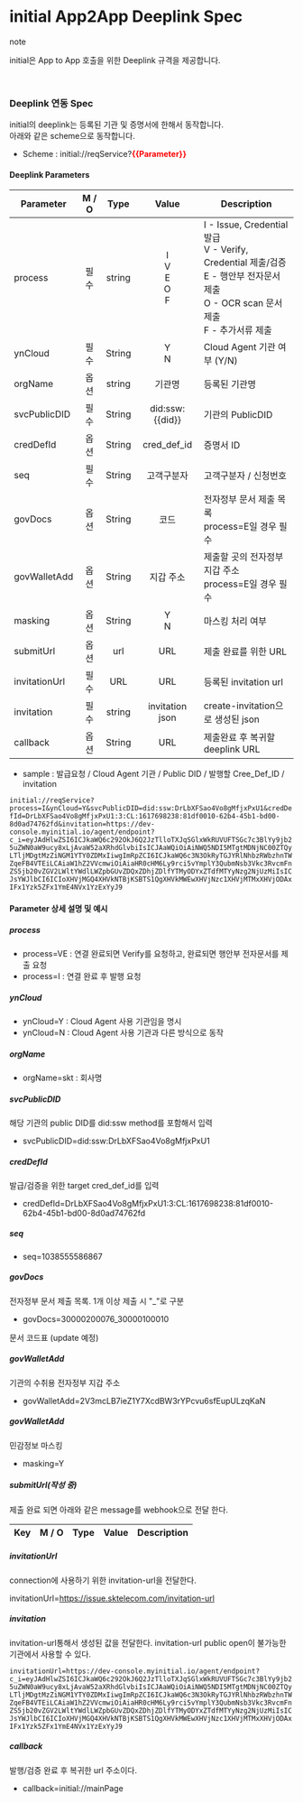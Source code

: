 initial App2App Deeplink Spec
================

<div class="admonition note">
<p class="admonition-title">note</p>
<p> initial은 App to App 호출을 위한 Deeplink 규격을 제공합니다. </p>
</div>

<br>

### Deeplink 연동 Spec

initial의 deeplink는 등록된 기관 및 증명서에 한해서 동작합니다.<br>
아래와 같은 scheme으로 동작합니다.

- Scheme : initial://reqService?**<span style="color:red">{{Parameter}}</span>**

#### Deeplink Parameters

  Parameter | M / O | Type | Value |  Description
  --- | :---: | :---: | :---: | ---
  process | 필수 | string | I <br> V <br> E <br> O <br> F | I - Issue, Credential 발급<br> V - Verify, Credential 제출/검증<br> E - 행안부 전자문서 제출 <br> O - OCR scan 문서 제출 <br> F - 추가서류 제출
  ynCloud | 필수 | String | Y <br>N | Cloud Agent 기관 여부 (Y/N)
  orgName | 옵션 | string | 기관명 | 등록된 기관명
  svcPublicDID | 필수 | String | did:ssw:{{did}}| 기관의 PublicDID
  credDefId | 옵션 | String | cred_def_id | 증명서 ID
  seq | 필수 | String | 고객구분자 | 고객구분자 / 신청번호
  govDocs | 옵션 | String | 코드 | 전자정부 문서 제출 목록 <br> process=E일 경우 필수
  govWalletAdd | 옵션 | String | 지갑 주소 | 제출할 곳의 전자정부 지갑 주소 <br> process=E일 경우 필수
  masking | 옵션 | String | Y <br>N | 마스킹 처리 여부
  submitUrl | 옵션 | url | URL | 제출 완료를 위한 URL
  invitationUrl | 필수 | URL | URL | 등록된 invitation url
  invitation | 필수 | string | invitation json | create-invitation으로 생성된 json
  callback | 옵션 | String | URL |제출완료 후 복귀할 deeplink URL


  - sample : 발급요청 / Cloud Agent 기관 / Public DID / 발행할 Cree_Def_ID / invitation


`initial://reqService?process=I&ynCloud=Y&svcPublicDID=did:ssw:DrLbXFSao4Vo8gMfjxPxU1&credDefId=DrLbXFSao4Vo8gMfjxPxU1:3:CL:1617698238:81df0010-62b4-45b1-bd00-8d0ad74762fd&invitation=https://dev-console.myinitial.io/agent/endpoint?c_i=eyJAdHlwZSI6ICJkaWQ6c292OkJ6Q2JzTlloTXJqSGlxWkRUVUFTSGc7c3BlYy9jb25uZWN0aW9ucy8xLjAvaW52aXRhdGlvbiIsICJAaWQiOiAiNWQ5NDI5MTgtMDNjNC00ZTQyLTljMDgtMzZiNGM1YTY0ZDMxIiwgImRpZCI6ICJkaWQ6c3N3OkRyTGJYRlNhbzRWbzhnTWZqeFB4VTEiLCAiaW1hZ2VVcmwiOiAiaHR0cHM6Ly9rci5vYmplY3QubmNsb3Vkc3RvcmFnZS5jb20vZGV2LWltYWdlLWZpbGUvZDQxZDhjZDlfYTMyODYxZTdfMTYyNzg2NjUzMiIsICJsYWJlbCI6ICIoXHVjMGQ4XHVkNTBjKSBTS1QgXHVkMWEwXHVjNzc1XHVjMTMxXHVjODAxIFx1Yzk5ZFx1YmE4NVx1YzExYyJ9`


#### Parameter 상세 설명 및 예시 

##### process 

- process=VE : 연결 완료되면 Verify를 요청하고, 완료되면 행안부 전자문서를 제출 요청
- process=I : 연결 완료 후 발행 요청

##### ynCloud

- ynCloud=Y : Cloud Agent 사용 기관임을 명시
- ynCloud=N : Cloud Agent 사용 기관과 다른 방식으로 동작

##### orgName

- orgName=skt : 회사명

##### svcPublicDID

해당 기관의 public DID를 did:ssw method를 포함해서 입력

- svcPublicDID=did:ssw:DrLbXFSao4Vo8gMfjxPxU1

##### credDefId

발급/검증을 위한 target cred_def_id를 입력

- credDefId=DrLbXFSao4Vo8gMfjxPxU1:3:CL:1617698238:81df0010-62b4-45b1-bd00-8d0ad74762fd

##### seq

- seq=1038555586867

##### govDocs

전자정부 문서 제출 목록. 1개 이상 제출 시 "_"로 구분

 - govDocs=30000200076_30000100010

문서 코드표 (update 예정)

##### govWalletAdd

기관의 수취용 전자정부 지갑 주소

- govWalletAdd=2V3mcLB7ieZ1Y7XcdBW3rYPcvu6sfEupULzqKaN


##### govWalletAdd

민감정보 마스킹

- masking=Y

##### submitUrl(작성 중)

제출 완료 되면 아래와 같은 message를 webhook으로 전달 한다.

Key | M / O | Type | Value |  Description
--- | :---: | :---: | :---: | ---

##### invitationUrl

connection에 사용하기 위한 invitation-url을 전달한다.

invitationUrl=https://issue.sktelecom.com/invitation-url

##### invitation

invitation-url통해서 생성된 값을 전달한다. invitation-url public open이 불가능한 기관에서 사용할 수 있다.

`invitationUrl=https://dev-console.myinitial.io/agent/endpoint?c_i=eyJAdHlwZSI6ICJkaWQ6c292OkJ6Q2JzTlloTXJqSGlxWkRUVUFTSGc7c3BlYy9jb25uZWN0aW9ucy8xLjAvaW52aXRhdGlvbiIsICJAaWQiOiAiNWQ5NDI5MTgtMDNjNC00ZTQyLTljMDgtMzZiNGM1YTY0ZDMxIiwgImRpZCI6ICJkaWQ6c3N3OkRyTGJYRlNhbzRWbzhnTWZqeFB4VTEiLCAiaW1hZ2VVcmwiOiAiaHR0cHM6Ly9rci5vYmplY3QubmNsb3Vkc3RvcmFnZS5jb20vZGV2LWltYWdlLWZpbGUvZDQxZDhjZDlfYTMyODYxZTdfMTYyNzg2NjUzMiIsICJsYWJlbCI6ICIoXHVjMGQ4XHVkNTBjKSBTS1QgXHVkMWEwXHVjNzc1XHVjMTMxXHVjODAxIFx1Yzk5ZFx1YmE4NVx1YzExYyJ9`

##### callback

발행/검증 완료 후 복귀한 url 주소이다.

- callback=initial://mainPage